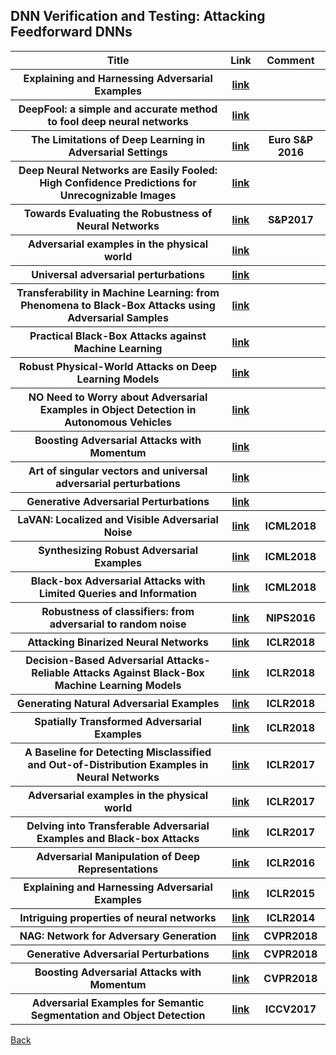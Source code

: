<head>
  <meta charset="utf-8">

  <meta name="description" content="DNN Verification and Testing: Attacking Techniques">
  <meta name="author" content="SitePoint">

  <link rel="stylesheet" href="css/styles.css?v=1.0">

  <!--[if lt IE 9]>
    <script src="https://cdnjs.cloudflare.com/ajax/libs/html5shiv/3.7.3/html5shiv.js"></script>
  <![endif]-->
</head>

<body>
  
  <h2>DNN Verification and Testing: Attacking Feedforward DNNs </h2>
  
<table class="tg">
  <tr>
    <th class="tg-yw4l"> Title </th> 
    <th> Link </th>    
    <th class="tg-yw4l"> Comment </th> 
  </tr>
  
  <tr>
    <th class="tg-yw4l"> Explaining and Harnessing Adversarial Examples </th> 
    <th> <a href="https://arxiv.org/abs/1412.6572">link</a> </th>  
    <th class="tg-yw4l">  </th>   
  </tr>
  
  <tr>      
    <th class="tg-yw4l"> DeepFool: a simple and accurate method to fool deep neural networks </th> 
    <th> <a href="https://arxiv.org/abs/1511.04599">link</a> </th> 
    <th class="tg-yw4l">  </th> 
  </tr>
  
  <tr>      
    <th class="tg-yw4l"> The Limitations of Deep Learning in Adversarial Settings </th> 
    <th> <a href="https://arxiv.org/abs/1511.07528">link</a> </th> 
    <th class="tg-yw4l">  Euro S&P 2016 </th> 
  </tr>
  
  <tr>      
    <th class="tg-yw4l"> Deep Neural Networks are Easily Fooled: High Confidence Predictions for Unrecognizable Images </th> 
    <th> <a href="https://arxiv.org/abs/1412.1897">link</a> </th> 
    <th class="tg-yw4l">  </th> 
  </tr>
  
  <tr>      
    <th class="tg-yw4l"> Towards Evaluating the Robustness of Neural Networks </th> 
    <th> <a href="https://arxiv.org/abs/1608.04644">link</a> </th> 
    <th class="tg-yw4l">  S&P2017 </th> 
  </tr>
  
  <tr>      
    <th class="tg-yw4l"> Adversarial examples in the physical world </th> 
    <th> <a href="https://arxiv.org/abs/1607.02533">link</a> </th> 
    <th class="tg-yw4l">  </th> 
  </tr>
  
  <tr>      
    <th class="tg-yw4l"> Universal adversarial perturbations </th> 
    <th> <a href="https://arxiv.org/abs/1610.08401">link</a> </th> 
    <th class="tg-yw4l">  </th> 
  </tr>
  
  <tr>      
    <th class="tg-yw4l"> Transferability in Machine Learning: from Phenomena to Black-Box Attacks using Adversarial Samples </th> 
    <th> <a href="https://arxiv.org/abs/1605.07277">link</a> </th> 
    <th class="tg-yw4l">  </th> 
  </tr>
  
  <tr>      
    <th class="tg-yw4l"> Practical Black-Box Attacks against Machine Learning </th> 
    <th> <a href="https://arxiv.org/abs/1602.02697">link</a> </th> 
    <th class="tg-yw4l">  </th> 
  </tr>
  
  <tr>      
    <th class="tg-yw4l"> Robust Physical-World Attacks on Deep Learning Models </th> 
    <th> <a href="https://arxiv.org/abs/1707.08945">link</a> </th> 
    <th class="tg-yw4l">  </th> 
  </tr>
  
  <tr>      
    <th class="tg-yw4l"> NO Need to Worry about Adversarial Examples in Object Detection in Autonomous Vehicles </th> 
    <th> <a href="https://arxiv.org/abs/1707.03501">link</a> </th> 
    <th class="tg-yw4l">  </th> 
  </tr>
  
  <tr>      
    <th class="tg-yw4l"> Boosting Adversarial Attacks with Momentum </th> 
    <th> <a href="http://openaccess.thecvf.com/content_cvpr_2018/papers/Dong_Boosting_Adversarial_Attacks_CVPR_2018_paper.pdf">link</a></th> 
    <th class="tg-yw4l">  </th> 
  </tr>
  
  
   <tr>      
    <th class="tg-yw4l"> Art of singular vectors and universal adversarial perturbations </th> 
    <th> <a href="http://openaccess.thecvf.com/content_cvpr_2018/papers/Khrulkov_Art_of_Singular_CVPR_2018_paper.pdf">link</a> </th> 
    <th class="tg-yw4l">  </th> 
  </tr>
  
   <tr>      
    <th class="tg-yw4l">   Generative Adversarial Perturbations </th> 
    <th> <a href="http://openaccess.thecvf.com/content_cvpr_2018/papers/Poursaeed_Generative_Adversarial_Perturbations_CVPR_2018_paper.pdf">link</a> </th> 
    <th class="tg-yw4l">  </th> 
  </tr>
  
   <tr>      
    <th class="tg-yw4l">  LaVAN: Localized and Visible Adversarial Noise </th> 
    <th> <a href="https://arxiv.org/pdf/1801.02608.pdf">link</a> </th> 
    <th class="tg-yw4l"> ICML2018 </th> 
  </tr>
  
   <tr>      
    <th class="tg-yw4l">  Synthesizing Robust Adversarial Examples </th> 
    <th> <a href="https://arxiv.org/abs/1707.07397">link</a> </th> 
    <th class="tg-yw4l"> ICML2018 </th> 
  </tr>
  
  
   <tr>      
    <th class="tg-yw4l"> Black-box Adversarial Attacks with Limited Queries and Information </th> 
    <th> <a href="https://arxiv.org/abs/1804.08598">link</a> </th> 
    <th class="tg-yw4l"> ICML2018 </th> 
  </tr>
  
   <tr>      
    <th class="tg-yw4l"> Robustness of classifiers: from adversarial to random noise </th> 
    <th> <a href="http://papers.nips.cc/paper/6331-robustness-of-classifiers-from-adversarial-to-random-noise">link</a> </th> 
    <th class="tg-yw4l"> NIPS2016 </th> 
  </tr>
  
   <tr>      
    <th class="tg-yw4l"> Attacking Binarized Neural Networks </th> 
    <th> <a href="https://arxiv.org/abs/1711.00449">link</a> </th> 
    <th class="tg-yw4l"> ICLR2018 </th> 
  </tr>
  
   <tr>      
    <th class="tg-yw4l">Decision-Based Adversarial Attacks- Reliable Attacks Against Black-Box Machine Learning Models</th> 
    <th> <a href="https://arxiv.org/abs/1712.04248">link</a> </th> 
    <th class="tg-yw4l"> ICLR2018 </th> 
  </tr>
  
   <tr>      
    <th class="tg-yw4l">Generating Natural Adversarial Examples</th> 
    <th> <a href="https://arxiv.org/abs/1710.11342">link</a> </th> 
    <th class="tg-yw4l"> ICLR2018 </th> 
  </tr>
  
   <tr>      
    <th class="tg-yw4l">Spatially Transformed Adversarial Examples</th> 
    <th> <a href="https://arxiv.org/abs/1801.02612">link</a> </th> 
    <th class="tg-yw4l"> ICLR2018 </th> 
  </tr>
  
   <tr>      
    <th class="tg-yw4l">A Baseline for Detecting Misclassified and Out-of-Distribution Examples in Neural Networks</th> 
    <th> <a href="https://arxiv.org/abs/1610.02136">link</a> </th> 
    <th class="tg-yw4l"> ICLR2017 </th> 
  </tr>
  
   <tr>      
    <th class="tg-yw4l">Adversarial examples in the physical world</th> 
    <th> <a href="https://arxiv.org/abs/1607.02533">link</a> </th> 
    <th class="tg-yw4l"> ICLR2017 </th> 
  </tr>
  
   <tr>      
    <th class="tg-yw4l">Delving into Transferable Adversarial Examples and Black-box Attacks</th> 
    <th> <a href="https://arxiv.org/abs/1611.02770">link</a> </th> 
    <th class="tg-yw4l"> ICLR2017 </th> 
  </tr>
  
   <tr>      
    <th class="tg-yw4l">Adversarial Manipulation of Deep Representations</th> 
    <th> <a href="https://arxiv.org/abs/1511.05122">link</a> </th> 
    <th class="tg-yw4l"> ICLR2016 </th> 
  </tr>
  
   <tr>      
    <th class="tg-yw4l">Explaining and Harnessing Adversarial Examples</th> 
    <th> <a href="https://arxiv.org/abs/1412.6572">link</a> </th> 
    <th class="tg-yw4l"> ICLR2015 </th> 
  </tr>
  
   <tr>      
    <th class="tg-yw4l">Intriguing properties of neural networks</th> 
    <th> <a href="https://arxiv.org/abs/1312.6199">link</a> </th> 
    <th class="tg-yw4l"> ICLR2014 </th> 
  </tr>

   <tr>      
    <th class="tg-yw4l">NAG: Network for Adversary Generation</th> 
    <th> <a href="http://openaccess.thecvf.com/content_cvpr_2018/papers/Mopuri_NAG_Network_for_CVPR_2018_paper.pdf">link</a> </th> 
    <th class="tg-yw4l"> CVPR2018 </th> 
  </tr>

   <tr>      
    <th class="tg-yw4l">Generative Adversarial Perturbations</th> 
    <th> <a href="http://openaccess.thecvf.com/content_cvpr_2018/papers/Poursaeed_Generative_Adversarial_Perturbations_CVPR_2018_paper.pdf">link</a> </th> 
    <th class="tg-yw4l"> CVPR2018 </th> 
  </tr>

   <tr>      
    <th class="tg-yw4l">Boosting Adversarial Attacks with Momentum</th> 
    <th> <a href="http://openaccess.thecvf.com/content_cvpr_2018/papers/Dong_Boosting_Adversarial_Attacks_CVPR_2018_paper.pdf">link</a> </th> 
    <th class="tg-yw4l"> CVPR2018 </th> 
  </tr>

   <tr>      
    <th class="tg-yw4l">Adversarial Examples for Semantic Segmentation and Object Detection</th> 
    <th> <a href="http://openaccess.thecvf.com/content_ICCV_2017/papers/Xie_Adversarial_Examples_for_ICCV_2017_paper.pdf">link</a> </th> 
    <th class="tg-yw4l"> ICCV2017 </th> 
  </tr>
  
</table>

<a href="https://github.com/TrustAI/Literature-on-DNN-Verification-and-Testing">Back</a>
  
</body>
</html>
